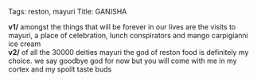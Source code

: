 Tags: reston, mayuri
Title: GANISHA
  
**v1/** amongst the things that will be forever in our lives are the visits to mayuri, a place of celebration, lunch conspirators and mango carpigianni ice cream  
**v2/** of all the 30000 deities mayuri the god of reston food is definitely my choice. we say goodbye god for now but you will come with me in my cortex and my spoilt taste buds